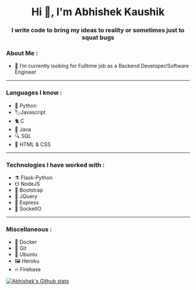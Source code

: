 <h1 align="center">Hi 👋, I'm Abhishek Kaushik</h1>
<h3 align="center">I write code to bring my ideas to reality or sometimes just to squat bugs</h3>

### About Me :

- 🔭 I’m currently looking for Fulltime job as a Backend Developer/Software Engineer

---

### Languages I know :

- 🐍 Python
- 🏷️Javascript
- 🐈 C
- 🌋 Java
- 🔍 SQL
- 🦴 HTML & CSS

---

### Technologies I have worked with :

- ⚗️ Flask-Python
- ☋ NodeJS
- 🥾 Bootstrap
- 🙏 JQuery
- 🚄 Express
- 🔌 SocketIO

---

### Miscellaneous : 

- 🐋 Docker
- 🤝 Git
- 💽 Ubuntu
- 🖼️ Heroku
- 🔥 Firebase



[![Abhishek's Github stats](https://github-readme-stats.vercel.app/api?username=akaushik759&theme=blue-green)](https://github.com/akaushik759/github-readme-stats)
